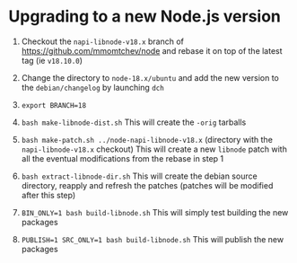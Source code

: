 # Upgrading to a new Node.js version

1. Checkout the `napi-libnode-v18.x` branch of https://github.com/mmomtchev/node and rebase it on top of the latest tag (ie `v18.10.0`)

2. Change the directory to `node-18.x/ubuntu` and add the new version to the `debian/changelog` by launching `dch`

3. `export BRANCH=18`

4. `bash make-libnode-dist.sh`
    This will create the `-orig` tarballs

5. `bash make-patch.sh ../node-napi-libnode-v18.x` (directory with the `napi-libnode-v18.x` checkout)
    This will create a new `libnode` patch with all the eventual modifications from the rebase in step 1

6. `bash extract-libnode-dir.sh`
    This will create the debian source directory, reapply and refresh the patches (patches will be modified after this step)

7. `BIN_ONLY=1 bash build-libnode.sh`
    This will simply test building the new packages

8. `PUBLISH=1 SRC_ONLY=1 bash build-libnode.sh`
    This will publish the new packages
